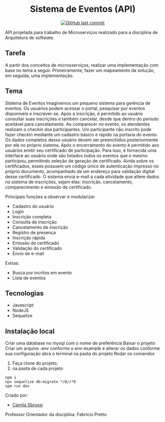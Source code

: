 <h1 align="center"> Sistema de Eventos (API) </h1>

<p align="center">
 
  <a href="https://github.com/camisbrussi/SistemaEventos_API/commits/master">
    <img alt="GitHub last commit" src="https://img.shields.io/github/last-commit/camisbrussi/SistemaEventos_API">
  </a>

</p>

API projetada para trabalho de Microserviços realizado para a disciplina de Arquitetura de softwate.

## Tarefa 

A partir dos conceitos de microsserviços, realizar uma implementação com base no tema a seguir. Primeiramente, fazer um mapeamento da solução, em seguida, uma implementação.

## Tema 

Sistema de Eventos Imaginemos um pequeno sistema para gerência de eventos. Os usuários podem acessar o portal, pesquisar por eventos disponíveis e inscrever-se. Após a inscrição, é permitido ao usuário consultar suas inscrições e também cancelar, desde que dentro do período aceitável para cancelamento. Ao comparecer no evento, os atendentes realizam o checkin dos participantes. Um participante não inscrito pode fazer checkin mediante um cadastro básico e rápido na portaria do evento. Os dados completos desse usuário devem ser preenchidos posteriormente por ele no próprio sistema. Após o encerramento do evento é permitido aos usuários emitir seu certificado de participação. Para isso, é fornecida uma interface ao usuário onde são listados todos os eventos que o mesmo participou, permitindo seleção de geração de certificado. Ainda sobre os certificados, esses possuem um código único de autenticação impresso no próprio documento, acompanhado de um endereço para validação digital desse certificado. O sistema envia e-mail a cada atividade que altere dados no sistema de inscrições, sejam elas: inscrição, cancelamento, comparecimento e emissão de certificado.

Principais funções a observar e modularizar

- Cadastro do usuário
- Login
- Inscrição completa
- Consulta de inscrição
- Cancelamento de inscrição
- Registro de presença
- Inscrição rápida
- Emissão de certificado
- Validação do certificado
- Envio de e-mail

Extras:

- Busca por incritos em evento
- Lista de eventos

## Tecnologias
- Javascript
- NodeJS
- Sequelize


## Instalação local
Criar uma database no mysql com o nome de preferência
Baixar o projeto 
Criar um arquivo .env conforme o env-example e alterar os dados conforme sua configuração
abra o terminal na pasta do projeto 
Rodar os comandos 

1. Faça clone do projeto;
2. na pasta de cada projeto
  ```
  npm i 
  npx sequelize db:migrate */8//*0
  npm run dev
  ``` 

Criado por:
- [Camila Sbrussi](https://github.com/camisbrussi/) 

Professor Orientador da disciplina: Fabrício Pretto
